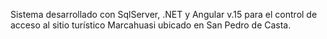 Sistema desarrollado con SqlServer, .NET y Angular v.15 para el control de acceso al sitio turístico Marcahuasi ubicado en San Pedro de Casta.
